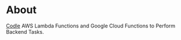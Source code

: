 # About

[Codle](https://codle.mahitm.com) AWS Lambda Functions and Google Cloud Functions to Perform Backend Tasks.
